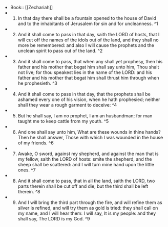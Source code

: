 - Book:: [[Zechariah]]
- 1. In that day there shall be a fountain opened to the house of David and to the inhabitants of Jerusalem for sin and for uncleanness. ^1
- 2. And it shall come to pass in that day, saith the LORD of hosts, that I will cut off the names of the idols out of the land, and they shall no more be remembered: and also I will cause the prophets and the unclean spirit to pass out of the land. ^2
- 3. And it shall come to pass, that when any shall yet prophesy, then his father and his mother that begat him shall say unto him, Thou shalt not live; for thou speakest lies in the name of the LORD: and his father and his mother that begat him shall thrust him through when he prophesieth. ^3
- 4. And it shall come to pass in that day, that the prophets shall be ashamed every one of his vision, when he hath prophesied; neither shall they wear a rough garment to deceive: ^4
- 5. But he shall say, I am no prophet, I am an husbandman; for man taught me to keep cattle from my youth. ^5
- 6. And one shall say unto him, What are these wounds in thine hands? Then he shall answer, Those with which I was wounded in the house of my friends. ^6
- 7. Awake, O sword, against my shepherd, and against the man that is my fellow, saith the LORD of hosts: smite the shepherd, and the sheep shall be scattered: and I will turn mine hand upon the little ones. ^7
- 8. And it shall come to pass, that in all the land, saith the LORD, two parts therein shall be cut off and die; but the third shall be left therein. ^8
- 9. And I will bring the third part through the fire, and will refine them as silver is refined, and will try them as gold is tried: they shall call on my name, and I will hear them: I will say, It is my people: and they shall say, The LORD is my God. ^9
